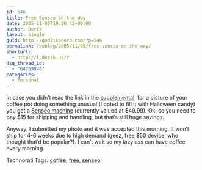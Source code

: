 ```yaml
---
id: 546
title: Free Senseo on the Way
date: 2005-11-05T19:20:42+00:00
author: Derik
layout: single
guid: http://godlikenerd.com/?p=546
permalink: /weblog/2005/11/05/free-senseo-on-the-way/
shorturl:
  - http://l.derik.us/Y
dsq_thread_id:
  - "64769946"
categories:
  - Personal
---
```

In case you didn&#8217;t read the link in the [supplemental](http://del.icio.us/d00d/supplement), for a picture of your coffee pot doing something unusual (I opted to fill it with Halloween candy) you get a [Senseo machine](http://www.amazon.com/exec/obidos/ASIN/B0001ES9G2/d00dism-20?creative=327641&camp=14573&link_code=as1) (currently valued at $49.99). Ok, so you need to pay $15 for shipping and handling, but that&#8217;s still huge savings.

Anyway, I submitted my photo and it was accepted this morning. It won&#8217;t ship for 4-6 weeks due to high demand (geez, free $50 device, who thought that&#8217;d be popular?). I can&#8217;t wait so my lazy ass can have coffee every morning.

<!-- Technorati Tags Start -->

Technorati Tags: <a href="http://technorati.com/tag/coffee" rel="tag">coffee</a>, <a href="http://technorati.com/tag/free" rel="tag">free</a>, <a href="http://technorati.com/tag/senseo" rel="tag">senseo</a> 

<!-- Technorati Tags End -->